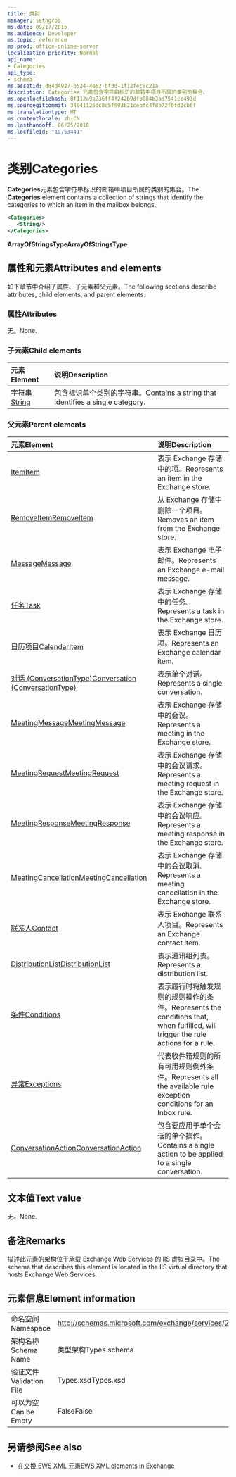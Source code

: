 ```yaml
---
title: 类别
manager: sethgros
ms.date: 09/17/2015
ms.audience: Developer
ms.topic: reference
ms.prod: office-online-server
localization_priority: Normal
api_name:
- Categories
api_type:
- schema
ms.assetid: d84d4927-b524-4e62-bf3d-1f12fec8c21a
description: Categories 元素包含字符串标识的邮箱中项目所属的类别的集合。
ms.openlocfilehash: 8f112a9a736ff4f242b9dfb084b3ad7541cc493d
ms.sourcegitcommit: 34041125dc8c5f993b21cebfc4f8b72f0fd2cb6f
ms.translationtype: MT
ms.contentlocale: zh-CN
ms.lasthandoff: 06/25/2018
ms.locfileid: "19753441"
---
```

# <a name="categories"></a><span data-ttu-id="238b1-103">类别</span><span class="sxs-lookup"><span data-stu-id="238b1-103">Categories</span></span>

<span data-ttu-id="238b1-104">**Categories**元素包含字符串标识的邮箱中项目所属的类别的集合。</span><span class="sxs-lookup"><span data-stu-id="238b1-104">The **Categories** element contains a collection of strings that identify the categories to which an item in the mailbox belongs.</span></span> 
  
```XML
<Categories>
   <String/>
</Categories>
```

 <span data-ttu-id="238b1-105">**ArrayOfStringsType**</span><span class="sxs-lookup"><span data-stu-id="238b1-105">**ArrayOfStringsType**</span></span>
## <a name="attributes-and-elements"></a><span data-ttu-id="238b1-106">属性和元素</span><span class="sxs-lookup"><span data-stu-id="238b1-106">Attributes and elements</span></span>

<span data-ttu-id="238b1-107">如下章节中介绍了属性、子元素和父元素。</span><span class="sxs-lookup"><span data-stu-id="238b1-107">The following sections describe attributes, child elements, and parent elements.</span></span>
  
### <a name="attributes"></a><span data-ttu-id="238b1-108">属性</span><span class="sxs-lookup"><span data-stu-id="238b1-108">Attributes</span></span>

<span data-ttu-id="238b1-109">无。</span><span class="sxs-lookup"><span data-stu-id="238b1-109">None.</span></span>
  
### <a name="child-elements"></a><span data-ttu-id="238b1-110">子元素</span><span class="sxs-lookup"><span data-stu-id="238b1-110">Child elements</span></span>

|<span data-ttu-id="238b1-111">**元素**</span><span class="sxs-lookup"><span data-stu-id="238b1-111">**Element**</span></span>|<span data-ttu-id="238b1-112">**说明**</span><span class="sxs-lookup"><span data-stu-id="238b1-112">**Description**</span></span>|
|:-----|:-----|
|[<span data-ttu-id="238b1-113">字符串</span><span class="sxs-lookup"><span data-stu-id="238b1-113">String</span></span>](string.md) <br/> |<span data-ttu-id="238b1-114">包含标识单个类别的字符串。</span><span class="sxs-lookup"><span data-stu-id="238b1-114">Contains a string that identifies a single category.</span></span>  <br/> |
   
### <a name="parent-elements"></a><span data-ttu-id="238b1-115">父元素</span><span class="sxs-lookup"><span data-stu-id="238b1-115">Parent elements</span></span>

|<span data-ttu-id="238b1-116">**元素**</span><span class="sxs-lookup"><span data-stu-id="238b1-116">**Element**</span></span>|<span data-ttu-id="238b1-117">**说明**</span><span class="sxs-lookup"><span data-stu-id="238b1-117">**Description**</span></span>|
|:-----|:-----|
|[<span data-ttu-id="238b1-118">Item</span><span class="sxs-lookup"><span data-stu-id="238b1-118">Item</span></span>](item.md) <br/> |<span data-ttu-id="238b1-119">表示 Exchange 存储中的项。</span><span class="sxs-lookup"><span data-stu-id="238b1-119">Represents an item in the Exchange store.</span></span>  <br/> |
|[<span data-ttu-id="238b1-120">RemoveItem</span><span class="sxs-lookup"><span data-stu-id="238b1-120">RemoveItem</span></span>](removeitem.md) <br/> |<span data-ttu-id="238b1-121">从 Exchange 存储中删除一个项目。</span><span class="sxs-lookup"><span data-stu-id="238b1-121">Removes an item from the Exchange store.</span></span>  <br/> |
|[<span data-ttu-id="238b1-122">Message</span><span class="sxs-lookup"><span data-stu-id="238b1-122">Message</span></span>](message-ex15websvcsotherref.md) <br/> |<span data-ttu-id="238b1-123">表示 Exchange 电子邮件。</span><span class="sxs-lookup"><span data-stu-id="238b1-123">Represents an Exchange e-mail message.</span></span>  <br/> |
|[<span data-ttu-id="238b1-124">任务</span><span class="sxs-lookup"><span data-stu-id="238b1-124">Task</span></span>](task.md) <br/> |<span data-ttu-id="238b1-125">表示 Exchange 存储中的任务。</span><span class="sxs-lookup"><span data-stu-id="238b1-125">Represents a task in the Exchange store.</span></span>  <br/> |
|[<span data-ttu-id="238b1-126">日历项目</span><span class="sxs-lookup"><span data-stu-id="238b1-126">CalendarItem</span></span>](calendaritem.md) <br/> |<span data-ttu-id="238b1-127">表示 Exchange 日历项。</span><span class="sxs-lookup"><span data-stu-id="238b1-127">Represents an Exchange calendar item.</span></span>  <br/> |
|[<span data-ttu-id="238b1-128">对话 (ConversationType)</span><span class="sxs-lookup"><span data-stu-id="238b1-128">Conversation (ConversationType)</span></span>](conversation-conversationtype.md) <br/> |<span data-ttu-id="238b1-129">表示单个对话。</span><span class="sxs-lookup"><span data-stu-id="238b1-129">Represents a single conversation.</span></span>  <br/> |
|[<span data-ttu-id="238b1-130">MeetingMessage</span><span class="sxs-lookup"><span data-stu-id="238b1-130">MeetingMessage</span></span>](meetingmessage.md) <br/> |<span data-ttu-id="238b1-131">表示 Exchange 存储中的会议。</span><span class="sxs-lookup"><span data-stu-id="238b1-131">Represents a meeting in the Exchange store.</span></span>  <br/> |
|[<span data-ttu-id="238b1-132">MeetingRequest</span><span class="sxs-lookup"><span data-stu-id="238b1-132">MeetingRequest</span></span>](meetingrequest.md) <br/> |<span data-ttu-id="238b1-133">表示 Exchange 存储中的会议请求。</span><span class="sxs-lookup"><span data-stu-id="238b1-133">Represents a meeting request in the Exchange store.</span></span>  <br/> |
|[<span data-ttu-id="238b1-134">MeetingResponse</span><span class="sxs-lookup"><span data-stu-id="238b1-134">MeetingResponse</span></span>](meetingresponse.md) <br/> |<span data-ttu-id="238b1-135">表示 Exchange 存储中的会议响应。</span><span class="sxs-lookup"><span data-stu-id="238b1-135">Represents a meeting response in the Exchange store.</span></span>  <br/> |
|[<span data-ttu-id="238b1-136">MeetingCancellation</span><span class="sxs-lookup"><span data-stu-id="238b1-136">MeetingCancellation</span></span>](meetingcancellation.md) <br/> |<span data-ttu-id="238b1-137">表示 Exchange 存储中的会议取消。</span><span class="sxs-lookup"><span data-stu-id="238b1-137">Represents a meeting cancellation in the Exchange store.</span></span>  <br/> |
|[<span data-ttu-id="238b1-138">联系人</span><span class="sxs-lookup"><span data-stu-id="238b1-138">Contact</span></span>](contact.md) <br/> |<span data-ttu-id="238b1-139">表示 Exchange 联系人项目。</span><span class="sxs-lookup"><span data-stu-id="238b1-139">Represents an Exchange contact item.</span></span>  <br/> |
|[<span data-ttu-id="238b1-140">DistributionList</span><span class="sxs-lookup"><span data-stu-id="238b1-140">DistributionList</span></span>](distributionlist.md) <br/> |<span data-ttu-id="238b1-141">表示通讯组列表。</span><span class="sxs-lookup"><span data-stu-id="238b1-141">Represents a distribution list.</span></span>  <br/> |
|[<span data-ttu-id="238b1-142">条件</span><span class="sxs-lookup"><span data-stu-id="238b1-142">Conditions</span></span>](conditions.md) <br/> |<span data-ttu-id="238b1-143">表示履行时将触发规则的规则操作的条件。</span><span class="sxs-lookup"><span data-stu-id="238b1-143">Represents the conditions that, when fulfilled, will trigger the rule actions for a rule.</span></span>  <br/> |
|[<span data-ttu-id="238b1-144">异常</span><span class="sxs-lookup"><span data-stu-id="238b1-144">Exceptions</span></span>](exceptions.md) <br/> |<span data-ttu-id="238b1-145">代表收件箱规则的所有可用规则例外条件。</span><span class="sxs-lookup"><span data-stu-id="238b1-145">Represents all the available rule exception conditions for an Inbox rule.</span></span>  <br/> |
|[<span data-ttu-id="238b1-146">ConversationAction</span><span class="sxs-lookup"><span data-stu-id="238b1-146">ConversationAction</span></span>](conversationaction.md) <br/> |<span data-ttu-id="238b1-147">包含要应用于单个会话的单个操作。</span><span class="sxs-lookup"><span data-stu-id="238b1-147">Contains a single action to be applied to a single conversation.</span></span>  <br/> |
   
## <a name="text-value"></a><span data-ttu-id="238b1-148">文本值</span><span class="sxs-lookup"><span data-stu-id="238b1-148">Text value</span></span>

<span data-ttu-id="238b1-149">无。</span><span class="sxs-lookup"><span data-stu-id="238b1-149">None.</span></span>
  
## <a name="remarks"></a><span data-ttu-id="238b1-150">备注</span><span class="sxs-lookup"><span data-stu-id="238b1-150">Remarks</span></span>

<span data-ttu-id="238b1-151">描述此元素的架构位于承载 Exchange Web Services 的 IIS 虚拟目录中。</span><span class="sxs-lookup"><span data-stu-id="238b1-151">The schema that describes this element is located in the IIS virtual directory that hosts Exchange Web Services.</span></span>
  
## <a name="element-information"></a><span data-ttu-id="238b1-152">元素信息</span><span class="sxs-lookup"><span data-stu-id="238b1-152">Element information</span></span>

|||
|:-----|:-----|
|<span data-ttu-id="238b1-153">命名空间</span><span class="sxs-lookup"><span data-stu-id="238b1-153">Namespace</span></span>  <br/> |http://schemas.microsoft.com/exchange/services/2006/types  <br/> |
|<span data-ttu-id="238b1-154">架构名称</span><span class="sxs-lookup"><span data-stu-id="238b1-154">Schema Name</span></span>  <br/> |<span data-ttu-id="238b1-155">类型架构</span><span class="sxs-lookup"><span data-stu-id="238b1-155">Types schema</span></span>  <br/> |
|<span data-ttu-id="238b1-156">验证文件</span><span class="sxs-lookup"><span data-stu-id="238b1-156">Validation File</span></span>  <br/> |<span data-ttu-id="238b1-157">Types.xsd</span><span class="sxs-lookup"><span data-stu-id="238b1-157">Types.xsd</span></span>  <br/> |
|<span data-ttu-id="238b1-158">可以为空</span><span class="sxs-lookup"><span data-stu-id="238b1-158">Can be Empty</span></span>  <br/> |<span data-ttu-id="238b1-159">False</span><span class="sxs-lookup"><span data-stu-id="238b1-159">False</span></span>  <br/> |
   
## <a name="see-also"></a><span data-ttu-id="238b1-160">另请参阅</span><span class="sxs-lookup"><span data-stu-id="238b1-160">See also</span></span>



- [<span data-ttu-id="238b1-161">在交换 EWS XML 元素</span><span class="sxs-lookup"><span data-stu-id="238b1-161">EWS XML elements in Exchange</span></span>](ews-xml-elements-in-exchange.md)

